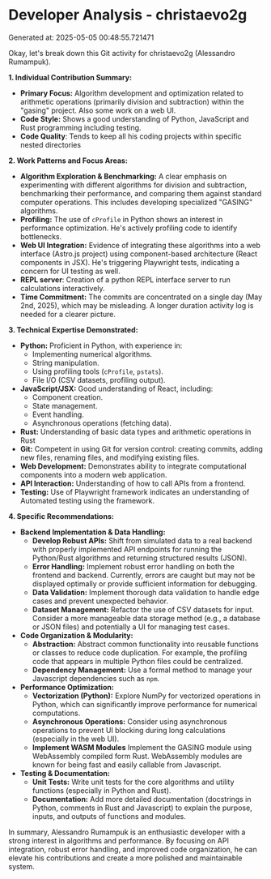 # Developer Analysis - christaevo2g
Generated at: 2025-05-05 00:48:55.721471

Okay, let's break down this Git activity for christaevo2g (Alessandro Rumampuk).

**1. Individual Contribution Summary:**

*   **Primary Focus:** Algorithm development and optimization related to arithmetic operations (primarily division and subtraction) within the "gasing" project. Also some work on a web UI.
*   **Code Style:**  Shows a good understanding of Python, JavaScript and Rust programming including testing.
*   **Code Quality**: Tends to keep all his coding projects within specific nested directories

**2. Work Patterns and Focus Areas:**

*   **Algorithm Exploration & Benchmarking:**  A clear emphasis on experimenting with different algorithms for division and subtraction, benchmarking their performance, and comparing them against standard computer operations.  This includes developing specialized "GASING" algorithms.
*   **Profiling:**  The use of `cProfile` in Python shows an interest in performance optimization.  He's actively profiling code to identify bottlenecks.
*   **Web UI Integration:**  Evidence of integrating these algorithms into a web interface (Astro.js project) using component-based architecture (React components in JSX).  He's triggering Playwright tests, indicating a concern for UI testing as well.
*   **REPL server**: Creation of a python REPL interface server to run calculations interactively.
*   **Time Commitment:** The commits are concentrated on a single day (May 2nd, 2025), which may be misleading. A longer duration activity log is needed for a clearer picture.

**3. Technical Expertise Demonstrated:**

*   **Python:**  Proficient in Python, with experience in:
    *   Implementing numerical algorithms.
    *   String manipulation.
    *   Using profiling tools (`cProfile`, `pstats`).
    *   File I/O (CSV datasets, profiling output).
*   **JavaScript/JSX:** Good understanding of React, including:
    *   Component creation.
    *   State management.
    *   Event handling.
    *   Asynchronous operations (fetching data).
*   **Rust:** Understanding of basic data types and arithmetic operations in Rust
*   **Git:** Competent in using Git for version control: creating commits, adding new files, renaming files, and modifying existing files.
*   **Web Development:** Demonstrates ability to integrate computational components into a modern web application.
*   **API Interaction:** Understanding of how to call APIs from a frontend.
*   **Testing:** Use of Playwright framework indicates an understanding of Automated testing using the framework.

**4. Specific Recommendations:**

*   **Backend Implementation & Data Handling:**
    *   **Develop Robust APIs:** Shift from simulated data to a real backend with properly implemented API endpoints for running the Python/Rust algorithms and returning structured results (JSON).
    *   **Error Handling:**  Implement robust error handling on both the frontend and backend. Currently, errors are caught but may not be displayed optimally or provide sufficient information for debugging.
    *   **Data Validation:** Implement thorough data validation to handle edge cases and prevent unexpected behavior.
    *   **Dataset Management:**  Refactor the use of CSV datasets for input.  Consider a more manageable data storage method (e.g., a database or JSON files) and potentially a UI for managing test cases.
*   **Code Organization & Modularity:**
    *   **Abstraction:**  Abstract common functionality into reusable functions or classes to reduce code duplication.  For example, the profiling code that appears in multiple Python files could be centralized.
    *   **Dependency Management:** Use a formal method to manage your Javascript dependencies such as `npm`.
*   **Performance Optimization:**
    *   **Vectorization (Python):** Explore NumPy for vectorized operations in Python, which can significantly improve performance for numerical computations.
    *   **Asynchronous Operations:** Consider using asynchronous operations to prevent UI blocking during long calculations (especially in the web UI).
    *   **Implement WASM Modules** Implement the GASING module using WebAssembly compiled form Rust. WebAssembly modules are known for being fast and easily callable from Javascript.
*   **Testing & Documentation:**
    *   **Unit Tests:**  Write unit tests for the core algorithms and utility functions (especially in Python and Rust).
    *   **Documentation:**  Add more detailed documentation (docstrings in Python, comments in Rust and Javascript) to explain the purpose, inputs, and outputs of functions and modules.

In summary, Alessandro Rumampuk is an enthusiastic developer with a strong interest in algorithms and performance. By focusing on API integration, robust error handling, and improved code organization, he can elevate his contributions and create a more polished and maintainable system.
